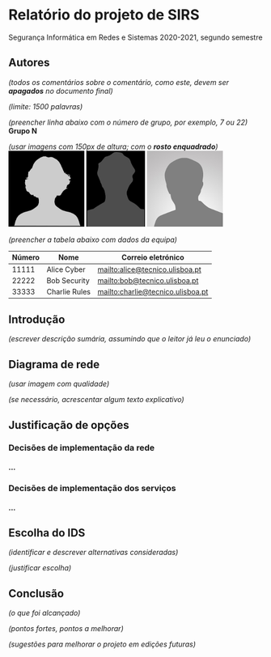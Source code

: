 # Relatório do projeto de SIRS

Segurança Informática em Redes e Sistemas 2020-2021, segundo semestre

## Autores

*(todos os comentários sobre o comentário, como este, devem ser **apagados** no documento final)*

*(limite: 1500 palavras)*

*(preencher linha abaixo com o número de grupo, por exemplo, 7 ou 22)*  
**Grupo N**

*(usar imagens com 150px de altura; com o **rosto enquadrado**)*  
![Alice](11111-alice.png) ![Bob](22222-bob.png) ![Charlie](33333-charlie.png)

*(preencher a tabela abaixo com dados da equipa)*  

| Número | Nome              | Correio eletrónico                  |
| -------|-------------------|-------------------------------------|
| 11111  | Alice Cyber       | <mailto:alice@tecnico.ulisboa.pt>   |
| 22222  | Bob Security      | <mailto:bob@tecnico.ulisboa.pt>     |
| 33333  | Charlie Rules     | <mailto:charlie@tecnico.ulisboa.pt> |

## Introdução

*(escrever descrição sumária, assumindo que o leitor já leu o enunciado)*

## Diagrama de rede

*(usar imagem com qualidade)*

*(se necessário, acrescentar algum texto explicativo)*

## Justificação de opções

### Decisões de implementação da rede

#### ...

### Decisões de implementação dos serviços

#### ...

## Escolha do IDS

*(identificar e descrever alternativas consideradas)*

*(justificar escolha)*


## Conclusão

*(o que foi alcançado)*

*(pontos fortes, pontos a melhorar)*

*(sugestões para melhorar o projeto em edições futuras)*

